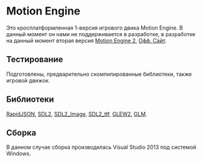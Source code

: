 Motion Engine
==========
Это кросплатформленная 1-версия игрового двика Motion Engine.
В данный момент он нами не поддерживается в разработке, в разработке на данный момент вторая версия [Motion Engine 2](https://vk.com/motionengine), [Офф. Сайт](https://www.khotlenko.ru/engine/).

Тестирование
---------
Подготовлены, предварительно скомпилированные библиотеки, также игровой движок.

Библиотеки
------------
[RapidJSON](https://rapidjson.org/), [SDL2](https://www.libsdl.org/), [SDL2_Image](https://www.libsdl.org/projects/SDL_image/), [SDL2_ttf](https://www.libsdl.org/projects/SDL_ttf/), [GLEW2](http://glew.sourceforge.net/), [GLM](https://github.com/g-truc/glm).

Сборка
------------
В данном случае сборка производилась Visual Studio 2013 под системой Windows.
